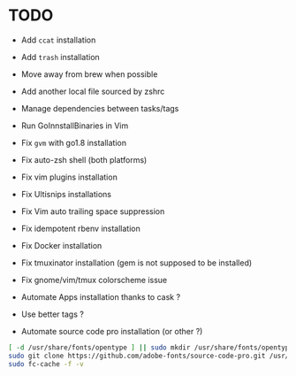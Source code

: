 # TODO

- Add `ccat` installation
- Add `trash` installation
- Move away from brew when possible
- Add another local file sourced by zshrc
- Manage dependencies between tasks/tags
- Run GoInnstallBinaries in Vim

- Fix `gvm` with go1.8 installation
- Fix auto-zsh shell (both platforms)
- Fix vim plugins installation
- Fix Ultisnips installations
- Fix Vim auto trailing space suppression
- Fix idempotent rbenv installation
- Fix Docker installation
- Fix tmuxinator installation (gem is not supposed to be installed)
- Fix gnome/vim/tmux colorscheme issue

- Automate Apps installation thanks to cask ?
- Use better tags ?

- Automate source code pro installation (or other ?)

```Bash
[ -d /usr/share/fonts/opentype ] || sudo mkdir /usr/share/fonts/opentype
sudo git clone https://github.com/adobe-fonts/source-code-pro.git /usr/share/fonts/opentype/scp
sudo fc-cache -f -v
```
